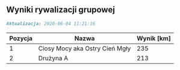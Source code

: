## Wyniki rywalizacji grupowej

```markdown
Aktualizacja: 2020-06-04 11:21:16
```

Pozycja | Nazwa | Wynik [km] |
------------ | -------------  | -------------
 1 |Ciosy Mocy aka Ostry Cień Mgły | 235 
 2 |Drużyna A | 213